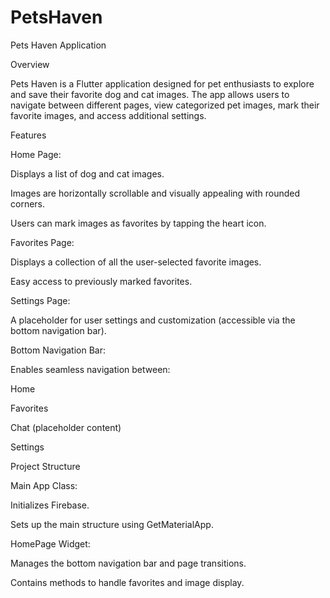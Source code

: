 # PetsHaven
Pets Haven Application

Overview

Pets Haven is a Flutter application designed for pet enthusiasts to explore and save their favorite dog and cat images. The app allows users to navigate between different pages, view categorized pet images, mark their favorite images, and access additional settings.

Features

Home Page:

Displays a list of dog and cat images.

Images are horizontally scrollable and visually appealing with rounded corners.

Users can mark images as favorites by tapping the heart icon.

Favorites Page:

Displays a collection of all the user-selected favorite images.

Easy access to previously marked favorites.

Settings Page:

A placeholder for user settings and customization (accessible via the bottom navigation bar).

Bottom Navigation Bar:

Enables seamless navigation between:

Home

Favorites

Chat (placeholder content)

Settings

Project Structure

Main App Class:

Initializes Firebase.

Sets up the main structure using GetMaterialApp.

HomePage Widget:

Manages the bottom navigation bar and page transitions.

Contains methods to handle favorites and image display.
